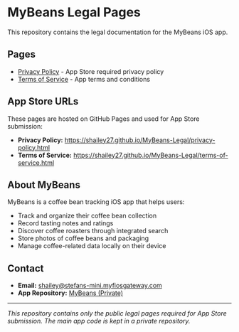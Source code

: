 # MyBeans Legal Pages

This repository contains the legal documentation for the MyBeans iOS app.

## Pages

- [Privacy Policy](privacy-policy.html) - App Store required privacy policy
- [Terms of Service](terms-of-service.html) - App terms and conditions

## App Store URLs

These pages are hosted on GitHub Pages and used for App Store submission:

- **Privacy Policy:** https://shailey27.github.io/MyBeans-Legal/privacy-policy.html
- **Terms of Service:** https://shailey27.github.io/MyBeans-Legal/terms-of-service.html

## About MyBeans

MyBeans is a coffee bean tracking iOS app that helps users:
- Track and organize their coffee bean collection
- Record tasting notes and ratings
- Discover coffee roasters through integrated search
- Store photos of coffee beans and packaging
- Manage coffee-related data locally on their device

## Contact

- **Email:** shailey@stefans-mini.myfiosgateway.com
- **App Repository:** [MyBeans (Private)](https://github.com/Shailey27/MyBeans)

---

*This repository contains only the public legal pages required for App Store submission. The main app code is kept in a private repository.*
